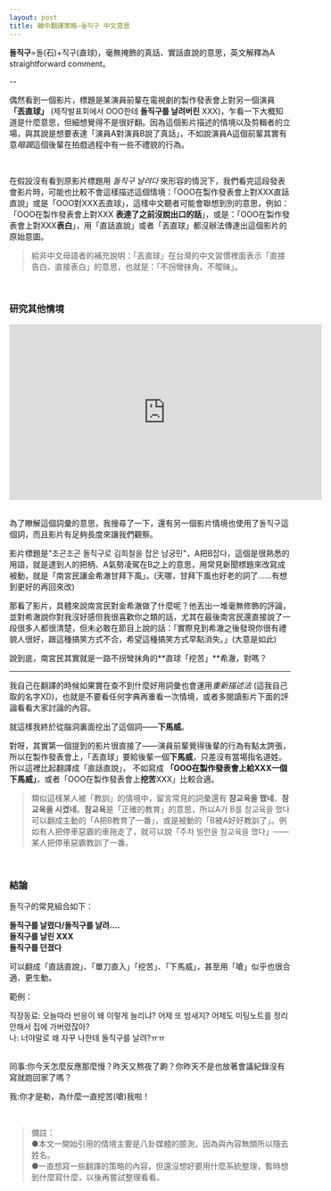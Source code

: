 ```yaml
---
layout: post
title: 韓中翻譯策略—돌직구 中文意思 
---
```


**돌직구**=돌(石)+직구(直球)，毫無掩飾的真話、實話直說的意思，英文解釋為A straightforward comment。


--

偶然看到一個影片，標題是某演員前輩在電視劇的製作發表會上對另一個演員 **「丟直球」** (제작발표회에서 OOO한테 **돌직구를 날려버린** XXX)，乍看一下大概知道是什麼意思，但細想覺得不是很好翻。因為這個影片描述的情境以及剪輯者的立場，與其說是想要表達「演員A對演員B說了真話」，不如說演員A這個前輩其實有意*暗諷*這個後輩在拍戲過程中有一些不禮貌的行為。

<br/>

在假設沒有看到原影片標題用 *돌직구 날려다* 來形容的情況下，我們看完這段發表會影片時，可能也比較不會這樣描述這個情境：「OOO在製作發表會上對XXX直話直說」或是「OOO對XXX丟直球」，這樣中文聽者可能會聯想到別的意思，例如：「OOO在製作發表會上對XXX **表達了之前沒說出口的話**」，或是：「OOO在製作發表會上對XXX**表白**」，用「直話直說」或者「丟直球」都沒辦法傳達出這個影片的原始意圖。


>給非中文母語者的補充說明：「丟直球」在台灣的中文習慣裡面表示「直接告白、直接表白」的意思，也就是：「不拐彎抹角，不曖昧」。


<br/>

### 研究其他情境

<div class="videowrapper">
<iframe width="560" height="315" src="https://www.youtube.com/embed/E0JU2TFzDAE" title="YouTube video player" frameborder="0" allow="accelerometer; autoplay; clipboard-write; encrypted-media; gyroscope; picture-in-picture" allowfullscreen></iframe>
</div>

<br/>

為了瞭解這個詞彙的意思，我搜尋了一下，還有另一個影片情境也使用了돌직구這個詞，而且影片有足夠長度來讓我們觀察。

影片標題是"조곤조곤 돌직구로 김희철을 잡은 남궁민"，A把B잡다，這個是很熟悉的用語，就是逮到人的把柄、A氣勢凌駕在B之上的意思，用常見新聞標題來改寫成被動，就是「南宮民讓金希澈甘拜下風」。(天哪，甘拜下風也好老的詞了……有想到更好的再回來改)

那看了影片，具體來說南宮民對金希澈做了什麼呢？他丟出一堆毫無修飾的評論，並對希澈說你對我沒好感但我很喜歡你之類的話，尤其在最後南宮民還直接說了一段很多人都很清楚，但未必敢在節目上說的話：「實際見到希澈之後發現你很有禮貌人很好，跟這種搞笑方式不合，希望這種搞笑方式早點消失。」(大意是如此)


說到底，南宮民其實就是一路不拐彎抹角的**直球「挖苦」**希澈，對嗎？


---

我自己在翻譯的時候如果實在查不到什麼好用詞彙也會運用*重新描述法* (這我自己取的名字XD)，也就是不要看任何字典再重看一次情境，或者多閱讀影片下面的評論看看大家討論的內容。

就這樣我終於從腦洞裏面挖出了這個詞——**下馬威**。

對呀，其實第一個提到的影片很直接了——演員前輩覺得後輩的行為有點太誇張，所以在製作發表會上，「丟直球」要給後輩一個**下馬威**，只差沒有當場指名道姓。所以這裡比起翻譯成「直話直說」， 不如寫成 **「OOO在製作發表會上給XXX一個下馬威」**，或者「OOO在製作發表會上**挖苦**XXX」比較合適。


> 類似這樣某人被「教訓」的情境中，留言常見的詞彙還有 **참교육을 했네**、**참교육을 시켰네**。**참교육**是「正確的教育」的意思，所以A가 B를 참교육을 했다 可以翻成主動的「A把B教育了一番」，或是被動的「B被A好好教訓了」。例如有人把停車惡霸的車拖走了，就可以說「주차 빌런을 참교육을 했다」——某人把停車惡霸教訓了一番。


<br/>

### 結論

돌직구的常見組合如下：


**돌직구를 날렸다/돌직구를 날려....** <br/>
**돌직구를 날린 XXX** <br/>
**돌직구를 던졌다**

可以翻成「直話直說」、「單刀直入」「挖苦」、「下馬威」，甚至用「嗆」似乎也很合適、更生動。

範例：

직장동료: 오늘따라 반응이 왜 이렇게 늘리냐? 어제 또 밤새지? 어제도 미팅노트를 정리 안해서 집에 가버렸잖아? <br/>
나: 너야말로 왜 자꾸 나한테 돌직구를 날려?ㅠㅠ

<br/>
同事:你今天怎麼反應那麼慢？昨天又熬夜了齁？你昨天不是也放著會議紀錄沒有寫就跑回家了嗎？ <br/>

我:你才是勒，為什麼一直挖苦(嗆)我啦！


<br/>

> 備註：<br/> ●本文一開始引用的情境主要是八卦媒體的臆測，因為與內容無關所以隱去姓名。<br/> ●一直想寫一些翻譯的策略的內容，但還沒想好要用什麼系統整理，暫時想到什麼寫什麼，以後再嘗試整理看看。